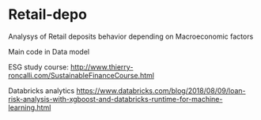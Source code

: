 # Retail-depo

Analysys of Retail deposits behavior depending on Macroeconomic factors

Main code in Data model


ESG study course: http://www.thierry-roncalli.com/SustainableFinanceCourse.html

Databricks analytics
https://www.databricks.com/blog/2018/08/09/loan-risk-analysis-with-xgboost-and-databricks-runtime-for-machine-learning.html
